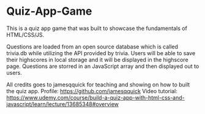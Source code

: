 # Quiz-App-Game
This is a quiz app game that was built to showcase the fundamentals of HTML/CSS/JS.

Questions are loaded from an open source database which is called trivia.db while utilizing the API provided by trivia.
Users will be able to save their highscores in local storage and it will be displayed in the highscore page.
Questions are storred in an JavaScript array and then displayed out to users. 

All credits goes to jamesqquick for teaching and showing on how to built the quiz app.
Profile: https://github.com/jamesqquick
Video tutorial: https://www.udemy.com/course/build-a-quiz-app-with-html-css-and-javascript/learn/lecture/13685348#overview

